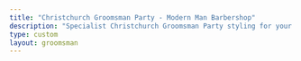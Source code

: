 ```yaml
---
title: "Christchurch Groomsman Party - Modern Man Barbershop"
description: "Specialist Christchurch Groomsman Party styling for your wedding party, let our barbers take care of the prep so you can focus on your big day"
type: custom
layout: groomsman
---
```


